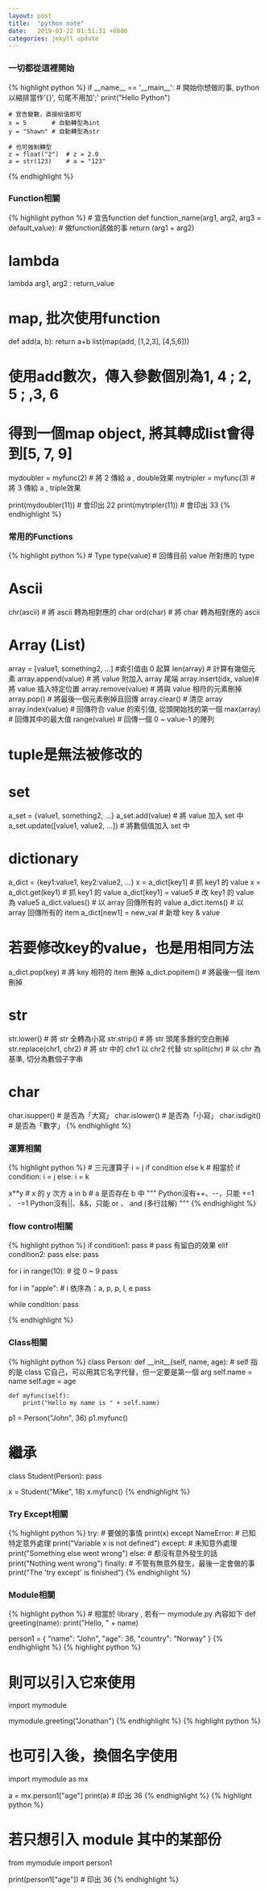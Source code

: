 ```yaml
---
layout: post
title:  "python note"
date:   2019-03-22 01:51:31 +0800
categories: jekyll update
---
```

<h3><b>一切都從這裡開始</b></h3>
{% highlight python %}
if __name__ == '__main__':
	# 開始你想做的事, python以縮排當作'{}', 句尾不用加';'
	print("Hello Python")

	# 宣告變數，直接給值即可
	x = 5		# 自動轉型為int
	y = "Shawn"	# 自動轉型為str  

	# 也可強制轉型  
	z = float("2")	# z = 2.0
	a = str(123)	# a = "123"

{% endhighlight %}

<h3><b>Function相關</b></h3>
{% highlight python %}
# 宣告function
def function_name(arg1, arg2, arg3 = default_value):
	# 做function該做的事
	return (arg1 + arg2)

# lambda
lambda arg1, arg2 : return_value

# map, 批次使用function
def add(a, b):
	return a+b
list(map(add, [1,2,3], [4,5,6])) 
# 使用add數次，傳入參數個別為1, 4 ; 2, 5 ; ,3, 6
# 得到一個map object, 將其轉成list會得到[5, 7, 9]

mydoubler = myfunc(2)	# 將 2 傳給 a , double效果
mytripler = myfunc(3)	# 將 3 傳給 a , triple效果

print(mydoubler(11))	# 會印出 22
print(mytripler(11))	# 會印出 33
{% endhighlight %}

<h3><b>常用的Functions</b></h3>
{% highlight python %}
# Type
type(value)		# 回傳目前 value 所對應的 type

# Ascii
chr(ascii)		# 將 ascii 轉為相對應的 char
ord(char)		# 將 char 轉為相對應的 ascii

# Array (List)
array = [value1, something2, ...]	#索引值由 0 起算
len(array)		# 計算有幾個元素
array.append(value)	# 將 value 附加入 array 尾端
array.insert(idx, value)# 將 value 插入特定位置
array.remove(value)	# 將與 value 相符的元素刪掉
array.pop()		# 將最後一個元素刪掉且回傳
array.clear()		# 清空 array
array.index(value)	# 回傳符合 value 的索引值, 從頭開始找的第一個
max(array)		# 回傳其中的最大值
range(value)		# 回傳一個 0 ~ value-1 的陣列
# tuple是無法被修改的

# set
a_set = {value1, something2, ...}
a_set.add(value)	# 將 value 加入 set 中
a_set.update([value1, value2, ...])	# 將數個值加入 set 中

# dictionary
a_dict = {key1:value1, key2:value2, ...}
x = a_dict[key1]	# 抓 key1 的 value
x = a_dict.get(key1)	# 抓 key1 的 value
a_dict[key1] = value5 	# 改 key1 的 value 為 value5
a_dict.values()		# 以 array 回傳所有的 value
a_dict.items()		# 以 array 回傳所有的 item
a_dict[new1] = new_val	# 新增 key & value
# 若要修改key的value，也是用相同方法
a_dict.pop(key)		# 將 key 相符的 item 刪掉
a_dict.popitem()	# 將最後一個 item 刪掉

# str
str.lower()		# 將 str 全轉為小寫
str.strip()		# 將 str 頭尾多餘的空白刪掉
str.replace(chr1, chr2)	# 將 str 中的 chr1 以 chr2 代替
str.split(chr)		# 以 chr 為基準, 切分為數個子字串

# char
char.isupper()		# 是否為「大寫」
char.islower()		# 是否為「小寫」
char.isdigit()		# 是否為「數字」
{% endhighlight %}

<h3><b>運算相關</b></h3>
{% highlight python %}
# 三元運算子
i = j if condition else k
# 相當於
if condition:
	i = j
else:
	i = k

x**y	# x 的 y 次方
a in b	# a 是否存在 b 中
"""
Python沒有++、--，只能 +=1 、 -=1
Python沒有||、&&，只能 or 、 and
(多行註解)
"""
{% endhighlight %}

<h3><b>flow control相關</b></h3>
{% highlight python %}
if condition1:
	pass		# pass 有留白的效果
elif condition2:
	pass
else:
	pass

for i in range(10):	# 從 0 ~ 9
	pass

for i in "apple":	# i 依序為：a, p, p, l, e
	pass

while condition:
	pass

{% endhighlight %}

<h3><b>Class相關</b></h3>
{% highlight python %}
class Person:
	def __init__(self, name, age):
		# self 指的是 class 它自己，可以用其它名字代替，但一定要是第一個 arg
		self.name = name
		self.age = age

	def myfunc(self):
		print("Hello my name is " + self.name)

p1 = Person("John", 36)
p1.myfunc()

# 繼承
class Student(Person):
	pass

x = Student("Mike", 18)
x.myfunc()
{% endhighlight %}

<h3><b>Try Except相關</b></h3>
{% highlight python %}
try:
	# 要做的事情
	print(x)
except NameError:
	# 已知特定意外處理
	print("Variable x is not defined")
except:
	# 未知意外處理
	print("Something else went wrong")
else:
	# 都沒有意外發生的話
	print("Nothing went wrong")
finally:
	# 不管有無意外發生，最後一定會做的事
	print("The 'try except' is finished")
{% endhighlight %}

<h3><b>Module相關</b></h3>
{% highlight python %}
# 相當於 library , 若有一 mymodule.py 內容如下
def greeting(name):
	print("Hello, " + name)

person1 = {
	"name": "John",
	"age": 36,
	"country": "Norway"
}
{% endhighlight %}
{% highlight python %}
# 則可以引入它來使用
import mymodule

mymodule.greeting("Jonathan")
{% endhighlight %}
{% highlight python %}
# 也可引入後，換個名字使用
import mymodule as mx

a = mx.person1["age"]
print(a)	# 印出 36
{% endhighlight %}
{% highlight python %}
# 若只想引入 module 其中的某部份
from mymodule import person1

print(person1["age"])	# 印出 36
{% endhighlight %}